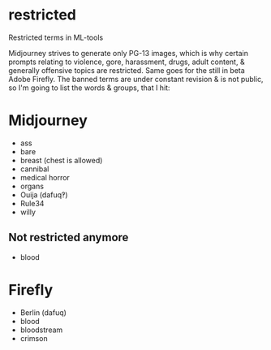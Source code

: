 # restricted
Restricted terms in ML-tools

Midjourney strives to generate only PG-13 images, which is why certain prompts relating to violence, gore, harassment, drugs, adult content, & generally offensive topics are restricted. Same goes for the still in beta Adobe Firefly.
The banned terms are under constant revision & is not public, so I'm going to list the words & groups, that I hit:

# Midjourney
- ass
- bare 
- breast (chest is allowed)
- cannibal
- medical horror
- organs 
- Ouija (dafuq‽)
- Rule34
- willy

## Not restricted anymore
- blood


# Firefly
- Berlin (dafuq) 
- blood
- bloodstream 
- crimson
